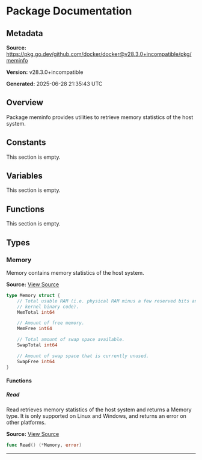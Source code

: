 # Package Documentation

## Metadata

**Source:** https://pkg.go.dev/github.com/docker/docker@v28.3.0+incompatible/pkg/meminfo

**Version:** v28.3.0+incompatible

**Generated:** 2025-06-28 21:35:43 UTC

## Overview

Package meminfo provides utilities to retrieve memory statistics of
the host system.


## Constants

This section is empty.

## Variables

This section is empty.

## Functions

This section is empty.

## Types

### Memory

Memory contains memory statistics of the host system.

**Source:** [View Source](https://github.com/docker/docker/blob/v28.3.0/pkg/meminfo/meminfo.go#L13)  

```go
type Memory struct {
	// Total usable RAM (i.e. physical RAM minus a few reserved bits and the
	// kernel binary code).
	MemTotal int64

	// Amount of free memory.
	MemFree int64

	// Total amount of swap space available.
	SwapTotal int64

	// Amount of swap space that is currently unused.
	SwapFree int64
}
```

#### Functions

##### Read

Read retrieves memory statistics of the host system and returns a
Memory type. It is only supported on Linux and Windows, and returns an
error on other platforms.

**Source:** [View Source](https://github.com/docker/docker/blob/v28.3.0/pkg/meminfo/meminfo.go#L8)  

```go
func Read() (*Memory, error)
```

---

